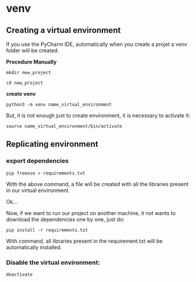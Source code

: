 # venv

## Creating a virtual environment

If you use the PyCharm IDE, automatically when you create a projet a venv folder will be created.

**Procedure Manually**
```shell
mkdir new_project
```
```shell
cd new_project
```

**create venv**
```shell
python3 -m venv name_virtual_environment
```

But, it is not enough just to create environment, it is necessary to activate it:
```shell
source name_virtual_environment/bin/activate
```

## Replicating environment

### export dependencies
```shell
pip freeeze > requirements.txt
```
With the above command, a file will be created with all the libraries present in our virtual environment.

Ok...

Now, if we want to run our project on another machine, it not wants to download the dependencies one by one, just do:
```shell
pip install -r requirements.txt  
```
With command, all libraries present in the requirement.txt will be automatically installed.

### Disable the virtual environment:
```shell
deactivate
```